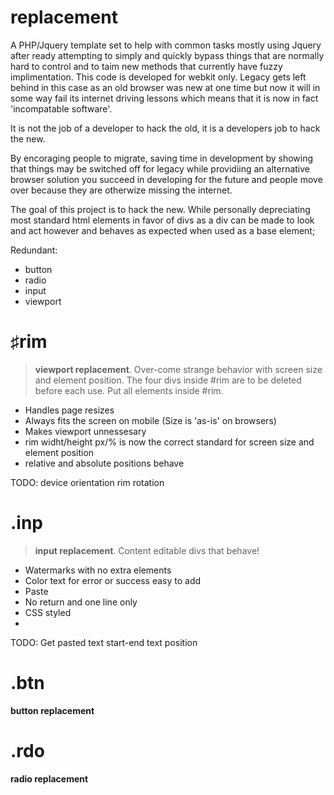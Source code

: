 replacement
===========

A PHP/Jquery template set to help with common tasks mostly using Jquery after ready attempting to simply and quickly bypass things that are normally hard to control and to taim new methods that currently have fuzzy implimentation. This code is developed for webkit only. Legacy gets left behind in this case as an old browser was new at one time but now it will in some way fail its internet driving lessons which means that it is now in fact 'incompatable software'. 

It is not the job of a developer to hack the old, it is a developers job to hack the new.

By encoraging people to migrate, saving time in development by showing that things may be switched off for legacy while providiing an alternative browser solution you succeed in developing for the future and people move over because they are otherwize missing the internet.

The goal of this project is to hack the new. While personally depreciating most standard html elements in favor of divs as a div can be made to look and act however and behaves as expected when used as a base element;

Redundant:
- button
- radio
- input
- viewport


♯rim
====

> **viewport replacement**. Over-come strange behavior with screen size and element position.
> The four divs inside #rim are to be deleted before each use. Put all elements inside #rim.

- Handles page resizes
- Always fits the screen on mobile (Size is 'as-is' on browsers)
- Makes viewport unnessesary
- rim widht/height px/% is now the correct standard for screen size and element position
- relative and absolute positions behave

TODO: device orientation rim rotation

.inp
====

> **input replacement**. Content editable divs that behave!

- Watermarks with no extra elements
- Color text for error or success easy to add
- Paste
- No return and one line only
- CSS styled
- 
TODO: Get pasted text start-end text position

.btn
====

**button replacement**

.rdo
====

**radio replacement**

